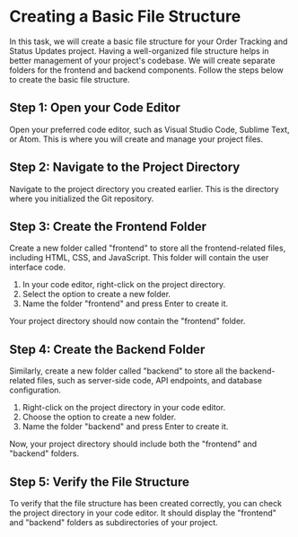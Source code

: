 # Creating a Basic File Structure

In this task, we will create a basic file structure for your Order Tracking and Status Updates project. Having a well-organized file structure helps in better management of your project's codebase. We will create separate folders for the frontend and backend components. Follow the steps below to create the basic file structure.

## Step 1: Open your Code Editor

Open your preferred code editor, such as Visual Studio Code, Sublime Text, or Atom. This is where you will create and manage your project files.

## Step 2: Navigate to the Project Directory

Navigate to the project directory you created earlier. This is the directory where you initialized the Git repository.

## Step 3: Create the Frontend Folder

Create a new folder called "frontend" to store all the frontend-related files, including HTML, CSS, and JavaScript. This folder will contain the user interface code.

1. In your code editor, right-click on the project directory.
2. Select the option to create a new folder.
3. Name the folder "frontend" and press Enter to create it.

Your project directory should now contain the "frontend" folder.

## Step 4: Create the Backend Folder

Similarly, create a new folder called "backend" to store all the backend-related files, such as server-side code, API endpoints, and database configuration.

1. Right-click on the project directory in your code editor.
2. Choose the option to create a new folder.
3. Name the folder "backend" and press Enter to create it.

Now, your project directory should include both the "frontend" and "backend" folders.

## Step 5: Verify the File Structure

To verify that the file structure has been created correctly, you can check the project directory in your code editor. It should display the "frontend" and "backend" folders as subdirectories of your project.
